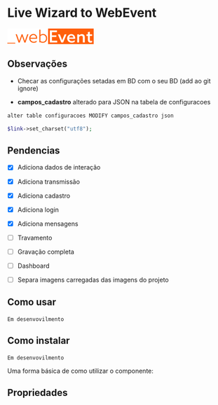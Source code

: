 # Live Wizard to WebEvent

![_webevent]("../../assets/img/logo.png)
## Observações

* Checar as configurações setadas em BD com o seu BD (add ao git ignore)
 
* **campos_cadastro** alterado para JSON na tabela de configuracoes


~~~MySQL
alter table configuracoes MODIFY campos_cadastro json
~~~
~~~PHP
$link->set_charset("utf8");
~~~


## Pendencias

- [X] Adiciona dados de interação
- [X] Adiciona transmissão
- [X] Adiciona cadastro
- [X] Adiciona login
- [x] Adiciona mensagens
- [ ] Travamento
- [ ] Gravação completa
- [ ] Dashboard
- [ ] Separa imagens carregadas das imagens do projeto



## Como usar

```
Em desenvovilmento
```


## Como instalar

```
Em desenvovilmento
```



Uma forma básica de como utilizar o componente:



## Propriedades



